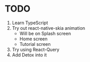 # TODO

1. Learn TypeScript
2. Try out react-native-skia animation
   - Will be on Splash screen
   - Home screen
   - Tutorial screen
3. Try using React-Query
4. Add Detox into it

